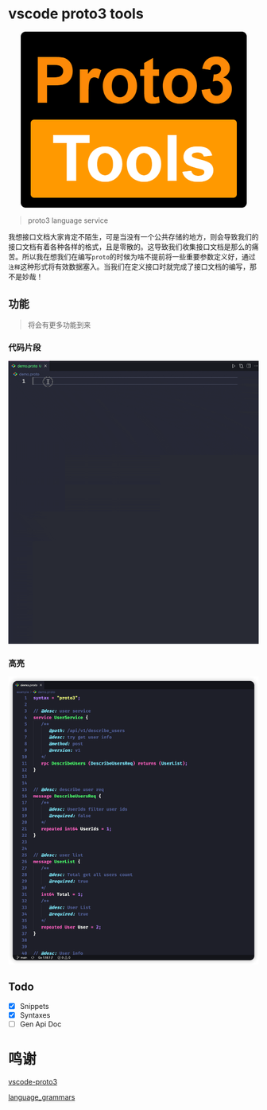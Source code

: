 # vscode proto3 tools

<p align="center">
    <img src="../images/logo.png">
</p>

> proto3 language service

我想接口文档大家肯定不陌生，可是当没有一个公共存储的地方，则会导致我们的接口文档有着各种各样的格式，且是零散的。这导致我们收集接口文档是那么的痛苦。所以我在想我们在编写`proto`的时候为啥不提前将一些重要参数定义好，通过`注释`这种形式将有效数据塞入。当我们在定义接口时就完成了接口文档的编写，那不是妙哉！

## 功能

> 将会有更多功能到来

### 代码片段

![](../images/snippets.gif)

### 高亮

![](../images/syntaxes.png)

## Todo

- [x] Snippets
- [x] Syntaxes
- [ ] Gen Api Doc

# 鸣谢

[vscode-proto3](https://github.com/zxh0/vscode-proto3)  

[language_grammars](https://macromates.com/manual/en/language_grammars#naming_conventions)
